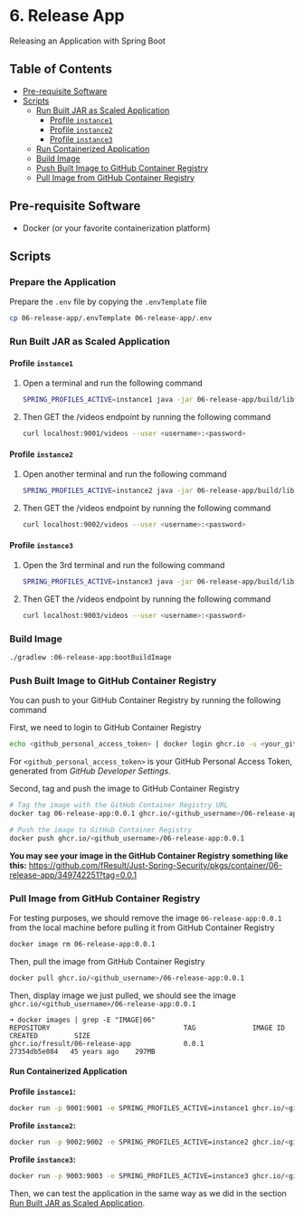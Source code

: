 # 6. Release App

Releasing an Application with Spring Boot

## Table of Contents

- [Pre-requisite Software](#pre-requisite-software)
- [Scripts](#scripts)
  - [Run Built JAR as Scaled Application](#run-built-jar-as-scaled-application)
    - [Profile `instance1`](#profile-instance1)
    - [Profile `instance2`](#profile-instance2)
    - [Profile `instance3`](#profile-instance3)
  - [Run Containerized Application](#run-containerized-application)
  - [Build Image](#build-image)
  - [Push Built Image to GitHub Container Registry](#push-built-image-to-github-container-registry)
  - [Pull Image from GitHub Container Registry](#pull-image-from-github-container-registry)

## Pre-requisite Software

- Docker (or your favorite containerization platform)

## Scripts

### Prepare the Application

Prepare the `.env` file by copying the `.envTemplate` file

```bash
cp 06-release-app/.envTemplate 06-release-app/.env
```

### Run Built JAR as Scaled Application

#### Profile `instance1`

1. Open a terminal and run the following command

    ```bash
    SPRING_PROFILES_ACTIVE=instance1 java -jar 06-release-app/build/libs/06-release-app-0.0.1.jar
    ```

2. Then GET the /videos endpoint by running the following command

    ```bash
    curl localhost:9001/videos --user <username>:<password>
    ```

#### Profile `instance2`

1. Open another terminal and run the following command

    ```bash
    SPRING_PROFILES_ACTIVE=instance2 java -jar 06-release-app/build/libs/06-release-app-0.0.1.jar
    ```

2. Then GET the /videos endpoint by running the following command

    ```bash
    curl localhost:9002/videos --user <username>:<password>
    ```

#### Profile `instance3`

1. Open the 3rd terminal and run the following command

    ```bash
    SPRING_PROFILES_ACTIVE=instance3 java -jar 06-release-app/build/libs/06-release-app-0.0.1.jar
    ```

2. Then GET the /videos endpoint by running the following command

    ```bash
    curl localhost:9003/videos --user <username>:<password>
    ```

### Build Image

```bash
./gradlew :06-release-app:bootBuildImage
```

### Push Built Image to GitHub Container Registry

You can push to your GitHub Container Registry by running the following command

First, we need to login to GitHub Container Registry

```bash
echo <github_personal_access_token> | docker login ghcr.io -u <your_github_username>
```

For `<github_personal_access_token>` is your GitHub Personal Access Token, generated from *GitHub Developer Settings*.

Second, tag and push the image to GitHub Container Registry

```bash
# Tag the image with the GitHub Container Registry URL
docker tag 06-release-app:0.0.1 ghcr.io/<github_username>/06-release-app:0.0.1

# Push the image to GitHub Container Registry 
docker push ghcr.io/<github_username>/06-release-app:0.0.1
```

**You may see your image in the GitHub Container Registry something like this:**
<https://github.com/fResult/Just-Spring-Security/pkgs/container/06-release-app/349742251?tag=0.0.1>

### Pull Image from GitHub Container Registry

For testing purposes, we should remove the image `06-release-app:0.0.1` from the local machine before pulling it from GitHub Container Registry

```bash
docker image rm 06-release-app:0.0.1
```

Then, pull the image from GitHub Container Registry

```bash
docker pull ghcr.io/<github_username>/06-release-app:0.0.1
```

Then, display image we just pulled, we should see the image `ghcr.io/<github_username>/06-release-app:0.0.1`

```console
➜ docker images | grep -E "IMAGE|06"
REPOSITORY                                 TAG              IMAGE ID       CREATED         SIZE
ghcr.io/fresult/06-release-app             0.0.1            27354db5e084   45 years ago    297MB
```

#### Run Containerized Application

**Profile `instance1`:**

```bash
docker run -p 9001:9001 -e SPRING_PROFILES_ACTIVE=instance1 ghcr.io/<github_username>/06-release-app:0.0.1
```

**Profile `instance2`:**

```bash
docker run -p 9002:9002 -e SPRING_PROFILES_ACTIVE=instance2 ghcr.io/<github_username>/06-release-app:0.0.1
```

**Profile `instance3`:**

```bash
docker run -p 9003:9003 -e SPRING_PROFILES_ACTIVE=instance3 ghcr.io/<github_username>/06-release-app:0.0.1
```

Then, we can test the application in the same way as we did in the section [Run Built JAR as Scaled Application](#run-built-jar-as-scaled-application).
